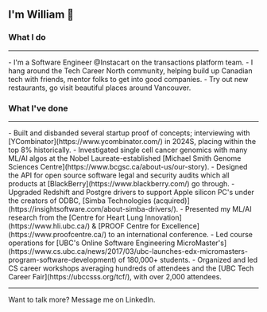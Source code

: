 ## I'm William 🫡

<!--
**wgervasio/wgervasio** is a ✨ _special_ ✨ repository because its `README.md` (this file) appears on your GitHub profile.

Here are some ideas to get you started:

- 🔭 I’m currently working on ...
- 🌱 I’m currently learning ...
- 👯 I’m looking to collaborate on ...
- 🤔 I’m looking for help with ...
- 💬 Ask me about ...
- 📫 How to reach me: ...
- 😄 Pronouns: ...
- ⚡ Fun fact: ...
-->

### What I do
<hr>
- I'm a Software Engineer @Instacart on the transactions platform team.
- I hang around the Tech Career North community, helping build up Canadian tech with friends, mentor folks to get into good companies.
- Try out new restaurants, go visit beautiful places around Vancouver.

### What I've done
<hr>
- Built and disbanded several startup proof of concepts; interviewing with [YCombinator](https://www.ycombinator.com/) in 2024S, placing within the top 8% historically.
- Investigated single cell cancer genomics with many ML/AI algos at the Nobel Laureate-established [Michael Smith Genome Sciences Centre](https://www.bcgsc.ca/about-us/our-story).
- Designed the API for open source software legal and security audits which all products at [BlackBerry](https://www.blackberry.com/) go through.
- Upgraded Redshift and Postgre drivers to support Apple silicon PC's under the creators of ODBC, [Simba Technologies (acquired)](https://insightsoftware.com/about-simba-drivers/).
- Presented my ML/AI research from the [Centre for Heart Lung Innovation](https://www.hli.ubc.ca/) & [PROOF Centre for Excellence](https://www.proofcentre.ca/) to an international conference.
- Led course operations for [UBC's Online Software Engineering MicroMaster's](https://www.cs.ubc.ca/news/2017/03/ubc-launches-edx-micromasters-program-software-development) of 180,000+ students.
- Organized and led CS career workshops averaging hundreds of attendees and the [UBC Tech Career Fair](https://ubccsss.org/tcf/), with over 2,000 attendees.

<hr>
Want to talk more? Message me on LinkedIn.
